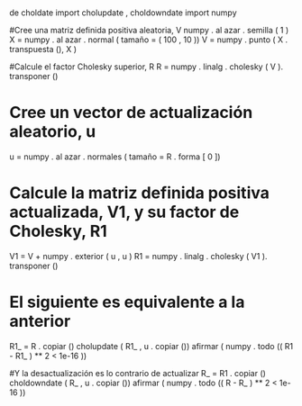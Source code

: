 # 
de  choldate  import  cholupdate , choldowndate 
import  numpy

#Cree una matriz definida positiva aleatoria, V 
numpy . al azar . semilla ( 1 )
 X  =  numpy . al azar . normal ( tamaño = ( 100 , 10 ))
 V  =  numpy . punto ( X . transpuesta (), X )

#Calcule el factor Cholesky superior, R 
R  =  numpy . linalg . cholesky ( V ). transponer ()

# Cree un vector de actualización aleatorio, u 
u  =  numpy . al azar . normales ( tamaño = R . forma [ 0 ])

# Calcule la matriz definida positiva actualizada, V1, y su factor de Cholesky, R1 
V1  =  V  +  numpy . exterior ( u , u )
 R1  =  numpy . linalg . cholesky ( V1 ). transponer ()

# El siguiente es equivalente a la anterior 
R1_  =  R . copiar ()
 cholupdate ( R1_ , u . copiar ())
 afirmar ( numpy . todo (( R1  -  R1_ ) ** 2  <  1e-16 ))

#Y la desactualización es lo contrario de actualizar 
R_  =  R1 . copiar ()
 choldowndate ( R_ , u . copiar ())
 afirmar ( numpy . todo (( R  -  R_ ) ** 2  <  1e-16 ))  
